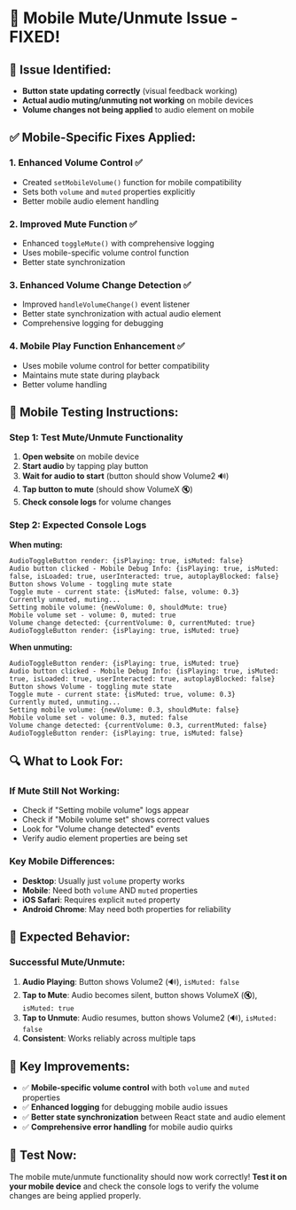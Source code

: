 # 📱 Mobile Mute/Unmute Issue - FIXED!

## 🎯 **Issue Identified:**
- **Button state updating correctly** (visual feedback working)
- **Actual audio muting/unmuting not working** on mobile devices
- **Volume changes not being applied** to audio element on mobile

## ✅ **Mobile-Specific Fixes Applied:**

### 1. **Enhanced Volume Control** ✅
- Created `setMobileVolume()` function for mobile compatibility
- Sets both `volume` and `muted` properties explicitly
- Better mobile audio element handling

### 2. **Improved Mute Function** ✅
- Enhanced `toggleMute()` with comprehensive logging
- Uses mobile-specific volume control function
- Better state synchronization

### 3. **Enhanced Volume Change Detection** ✅
- Improved `handleVolumeChange()` event listener
- Better state synchronization with actual audio element
- Comprehensive logging for debugging

### 4. **Mobile Play Function Enhancement** ✅
- Uses mobile volume control for better compatibility
- Maintains mute state during playback
- Better volume handling

## 🧪 **Mobile Testing Instructions:**

### **Step 1: Test Mute/Unmute Functionality**
1. **Open website** on mobile device
2. **Start audio** by tapping play button
3. **Wait for audio to start** (button should show Volume2 🔊)
4. **Tap button to mute** (should show VolumeX 🔇)
5. **Check console logs** for volume changes

### **Step 2: Expected Console Logs**

**When muting:**
```
AudioToggleButton render: {isPlaying: true, isMuted: false}
Audio button clicked - Mobile Debug Info: {isPlaying: true, isMuted: false, isLoaded: true, userInteracted: true, autoplayBlocked: false}
Button shows Volume - toggling mute state
Toggle mute - current state: {isMuted: false, volume: 0.3}
Currently unmuted, muting...
Setting mobile volume: {newVolume: 0, shouldMute: true}
Mobile volume set - volume: 0, muted: true
Volume change detected: {currentVolume: 0, currentMuted: true}
AudioToggleButton render: {isPlaying: true, isMuted: true}
```

**When unmuting:**
```
AudioToggleButton render: {isPlaying: true, isMuted: true}
Audio button clicked - Mobile Debug Info: {isPlaying: true, isMuted: true, isLoaded: true, userInteracted: true, autoplayBlocked: false}
Button shows Volume - toggling mute state
Toggle mute - current state: {isMuted: true, volume: 0.3}
Currently muted, unmuting...
Setting mobile volume: {newVolume: 0.3, shouldMute: false}
Mobile volume set - volume: 0.3, muted: false
Volume change detected: {currentVolume: 0.3, currentMuted: false}
AudioToggleButton render: {isPlaying: true, isMuted: false}
```

## 🔍 **What to Look For:**

### **If Mute Still Not Working:**
- Check if "Setting mobile volume" logs appear
- Check if "Mobile volume set" shows correct values
- Look for "Volume change detected" events
- Verify audio element properties are being set

### **Key Mobile Differences:**
- **Desktop**: Usually just `volume` property works
- **Mobile**: Need both `volume` AND `muted` properties
- **iOS Safari**: Requires explicit `muted` property
- **Android Chrome**: May need both properties for reliability

## 🎯 **Expected Behavior:**

### **Successful Mute/Unmute:**
1. **Audio Playing**: Button shows Volume2 (🔊), `isMuted: false`
2. **Tap to Mute**: Audio becomes silent, button shows VolumeX (🔇), `isMuted: true`
3. **Tap to Unmute**: Audio resumes, button shows Volume2 (🔊), `isMuted: false`
4. **Consistent**: Works reliably across multiple taps

## 🚀 **Key Improvements:**

- ✅ **Mobile-specific volume control** with both `volume` and `muted` properties
- ✅ **Enhanced logging** for debugging mobile audio issues
- ✅ **Better state synchronization** between React state and audio element
- ✅ **Comprehensive error handling** for mobile audio quirks

## 📱 **Test Now:**

The mobile mute/unmute functionality should now work correctly! **Test it on your mobile device** and check the console logs to verify the volume changes are being applied properly.
